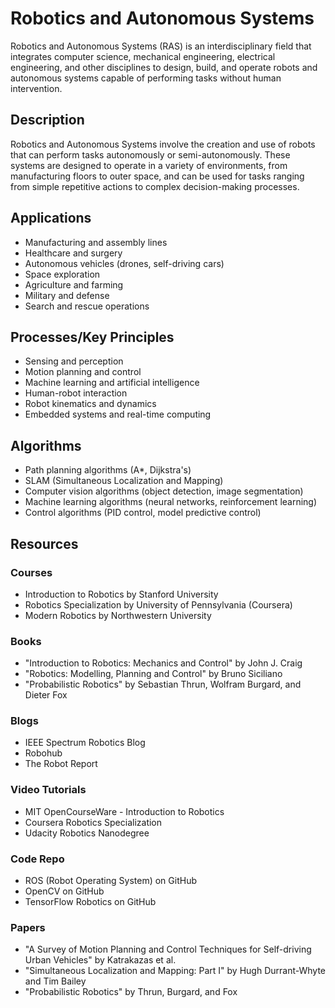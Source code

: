 <!-- FOS -->
# Robotics and Autonomous Systems

Robotics and Autonomous Systems (RAS) is an interdisciplinary field that integrates computer science, mechanical engineering, electrical engineering, and other disciplines to design, build, and operate robots and autonomous systems capable of performing tasks without human intervention.

## Description

Robotics and Autonomous Systems involve the creation and use of robots that can perform tasks autonomously or semi-autonomously. These systems are designed to operate in a variety of environments, from manufacturing floors to outer space, and can be used for tasks ranging from simple repetitive actions to complex decision-making processes.

## Applications

- Manufacturing and assembly lines
- Healthcare and surgery
- Autonomous vehicles (drones, self-driving cars)
- Space exploration
- Agriculture and farming
- Military and defense
- Search and rescue operations

## Processes/Key Principles

- Sensing and perception
- Motion planning and control
- Machine learning and artificial intelligence
- Human-robot interaction
- Robot kinematics and dynamics
- Embedded systems and real-time computing

## Algorithms

- Path planning algorithms (A*, Dijkstra's)
- SLAM (Simultaneous Localization and Mapping)
- Computer vision algorithms (object detection, image segmentation)
- Machine learning algorithms (neural networks, reinforcement learning)
- Control algorithms (PID control, model predictive control)

## Resources

### Courses

- Introduction to Robotics by Stanford University
- Robotics Specialization by University of Pennsylvania (Coursera)
- Modern Robotics by Northwestern University

### Books

- "Introduction to Robotics: Mechanics and Control" by John J. Craig
- "Robotics: Modelling, Planning and Control" by Bruno Siciliano
- "Probabilistic Robotics" by Sebastian Thrun, Wolfram Burgard, and Dieter Fox

### Blogs

- IEEE Spectrum Robotics Blog
- Robohub
- The Robot Report

### Video Tutorials

- MIT OpenCourseWare - Introduction to Robotics
- Coursera Robotics Specialization
- Udacity Robotics Nanodegree

### Code Repo

- ROS (Robot Operating System) on GitHub
- OpenCV on GitHub
- TensorFlow Robotics on GitHub

### Papers

- "A Survey of Motion Planning and Control Techniques for Self-driving Urban Vehicles" by Katrakazas et al.
- "Simultaneous Localization and Mapping: Part I" by Hugh Durrant-Whyte and Tim Bailey
- "Probabilistic Robotics" by Thrun, Burgard, and Fox
